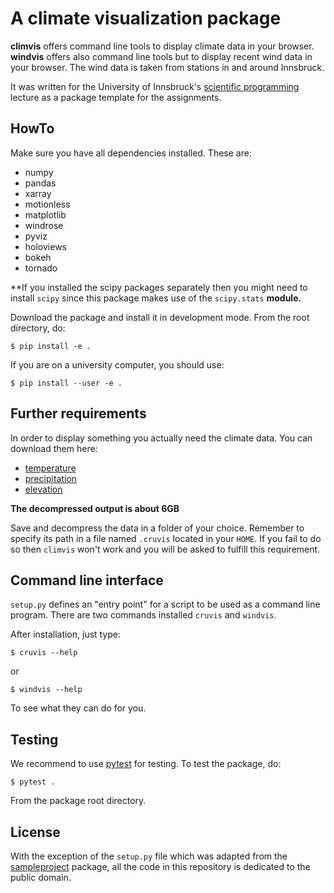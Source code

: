 # A climate visualization package

**climvis** offers command line tools to display climate data in your browser.
**windvis** offers also command line tools but to display recent wind data
in your browser. The wind data is taken from stations in and around Innsbruck.

It was written for the University of Innsbruck's
[scientific programming](http://fabienmaussion.info/scientific_programming)
lecture as a package template for the assignments.

## HowTo

Make sure you have all dependencies installed. These are:
- numpy
- pandas
- xarray
- motionless
- matplotlib
- windrose
- pyviz
- holoviews
- bokeh
- tornado

**If you installed the scipy packages separately then you might need to install ``scipy`` since this package makes use of the ``scipy.stats`` **module.**

Download the package and install it in development mode. From the root
directory, do:

    $ pip install -e .

If you are on a university computer, you should use:

    $ pip install --user -e .

## Further requirements
In order to display something you actually need the climate data.
You can download them here:
- [temperature](https://crudata.uea.ac.uk/cru/data/hrg/cru_ts_4.03/cruts.1905011326.v4.03/tmp/cru_ts4.03.1901.2018.tmp.dat.nc.gz)
- [precipitation](https://crudata.uea.ac.uk/cru/data/hrg/cru_ts_4.03/cruts.1905011326.v4.03/pre/cru_ts4.03.1901.2018.pre.dat.nc.gz)
- [elevation](https://cluster.klima.uni-bremen.de/~fmaussion/misc/cru_cl1_topography.nc)

**The decompressed output is about 6GB**

Save and decompress the data in a folder of your choice. Remember to specify
its path in a file named ``.cruvis`` located in your ``HOME``.
If you fail to do so then ``climvis`` won't work and you will be asked to
fulfill this requirement.

## Command line interface

``setup.py`` defines an "entry point" for a script to be used as a
command line program. There are two commands installed ``cruvis`` and 
``windvis``.

After installation, just type:

    $ cruvis --help

or

    $ windvis --help

To see what they can do for you.

## Testing

We recommend to use [pytest](https://docs.pytest.org) for testing. To test
the package, do:

    $ pytest .

From the package root directory.

## License

With the exception of the ``setup.py`` file which was adapted from the
[sampleproject](https://github.com/pypa/sampleproject) package, all the
code in this repository is dedicated to the public domain.
